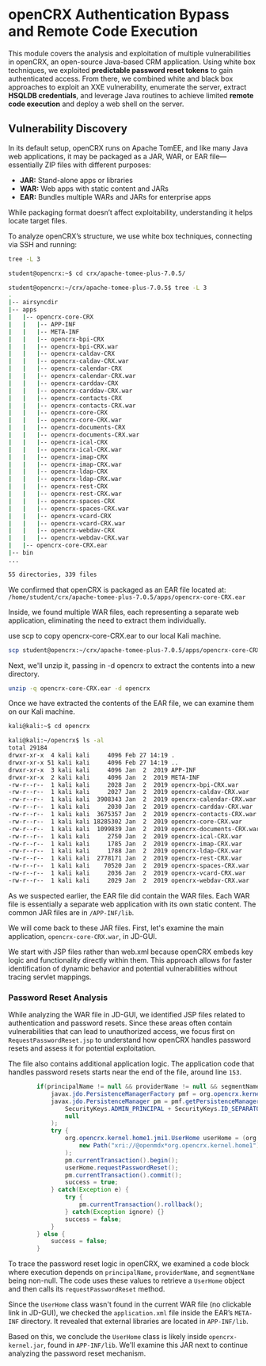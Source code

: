 # openCRX Authentication Bypass and Remote Code Execution
This module covers the analysis and exploitation of multiple vulnerabilities in openCRX, an open-source Java-based CRM application. Using white box techniques, we exploited **predictable password reset tokens** to gain authenticated access. From there, we combined white and black box approaches to exploit an XXE vulnerability, enumerate the server, extract **HSQLDB credentials**, and leverage Java routines to achieve limited **remote code execution** and deploy a web shell on the server.
## Vulnerability Discovery
In its default setup, openCRX runs on Apache TomEE, and like many Java web applications, it may be packaged as a JAR, WAR, or EAR file—essentially ZIP files with different purposes:

- **JAR:** Stand-alone apps or libraries
- **WAR:** Web apps with static content and JARs
- **EAR:** Bundles multiple WARs and JARs for enterprise apps

While packaging format doesn’t affect exploitability, understanding it helps locate target files.

To analyze openCRX’s structure, we use white box techniques, connecting via SSH and running:
```bash
tree -L 3
```
```bash
student@opencrx:~$ cd crx/apache-tomee-plus-7.0.5/

student@opencrx:~/crx/apache-tomee-plus-7.0.5$ tree -L 3
.
|-- airsyncdir
|-- apps
|   |-- opencrx-core-CRX
|   |   |-- APP-INF
|   |   |-- META-INF
|   |   |-- opencrx-bpi-CRX
|   |   |-- opencrx-bpi-CRX.war
|   |   |-- opencrx-caldav-CRX
|   |   |-- opencrx-caldav-CRX.war
|   |   |-- opencrx-calendar-CRX
|   |   |-- opencrx-calendar-CRX.war
|   |   |-- opencrx-carddav-CRX
|   |   |-- opencrx-carddav-CRX.war
|   |   |-- opencrx-contacts-CRX
|   |   |-- opencrx-contacts-CRX.war
|   |   |-- opencrx-core-CRX
|   |   |-- opencrx-core-CRX.war
|   |   |-- opencrx-documents-CRX
|   |   |-- opencrx-documents-CRX.war
|   |   |-- opencrx-ical-CRX
|   |   |-- opencrx-ical-CRX.war
|   |   |-- opencrx-imap-CRX
|   |   |-- opencrx-imap-CRX.war
|   |   |-- opencrx-ldap-CRX
|   |   |-- opencrx-ldap-CRX.war
|   |   |-- opencrx-rest-CRX
|   |   |-- opencrx-rest-CRX.war
|   |   |-- opencrx-spaces-CRX
|   |   |-- opencrx-spaces-CRX.war
|   |   |-- opencrx-vcard-CRX
|   |   |-- opencrx-vcard-CRX.war
|   |   |-- opencrx-webdav-CRX
|   |   |-- opencrx-webdav-CRX.war
|   |-- opencrx-core-CRX.ear
|-- bin
...

55 directories, 339 files
```
We confirmed that openCRX is packaged as an EAR file located at: `/home/student/crx/apache-tomee-plus-7.0.5/apps/opencrx-core-CRX.ear`

Inside, we found multiple WAR files, each representing a separate web application, eliminating the need to extract them individually.

use scp to copy opencrx-core-CRX.ear to our local Kali machine.
```bash
scp student@opencrx:~/crx/apache-tomee-plus-7.0.5/apps/opencrx-core-CRX.ear .
```
Next, we'll unzip it, passing in -d opencrx to extract the contents into a new directory.
```bash
unzip -q opencrx-core-CRX.ear -d opencrx
```
Once we have extracted the contents of the EAR file, we can examine them on our Kali machine.
```bash
kali@kali:~$ cd opencrx

kali@kali:~/opencrx$ ls -al
total 29184
drwxr-xr-x  4 kali kali     4096 Feb 27 14:19 .
drwxr-xr-x 51 kali kali     4096 Feb 27 14:19 ..
drwxr-xr-x  3 kali kali     4096 Jan  2  2019 APP-INF
drwxr-xr-x  2 kali kali     4096 Jan  2  2019 META-INF
-rw-r--r--  1 kali kali     2028 Jan  2  2019 opencrx-bpi-CRX.war
-rw-r--r--  1 kali kali     2027 Jan  2  2019 opencrx-caldav-CRX.war
-rw-r--r--  1 kali kali  3908343 Jan  2  2019 opencrx-calendar-CRX.war
-rw-r--r--  1 kali kali     2030 Jan  2  2019 opencrx-carddav-CRX.war
-rw-r--r--  1 kali kali  3675357 Jan  2  2019 opencrx-contacts-CRX.war
-rw-r--r--  1 kali kali 18285302 Jan  2  2019 opencrx-core-CRX.war
-rw-r--r--  1 kali kali  1099839 Jan  2  2019 opencrx-documents-CRX.war
-rw-r--r--  1 kali kali     2750 Jan  2  2019 opencrx-ical-CRX.war
-rw-r--r--  1 kali kali     1785 Jan  2  2019 opencrx-imap-CRX.war
-rw-r--r--  1 kali kali     1788 Jan  2  2019 opencrx-ldap-CRX.war
-rw-r--r--  1 kali kali  2778171 Jan  2  2019 opencrx-rest-CRX.war
-rw-r--r--  1 kali kali    70520 Jan  2  2019 opencrx-spaces-CRX.war
-rw-r--r--  1 kali kali     2036 Jan  2  2019 opencrx-vcard-CRX.war
-rw-r--r--  1 kali kali     2029 Jan  2  2019 opencrx-webdav-CRX.war
```
As we suspected earlier, the EAR file did contain the WAR files. Each WAR file is essentially a separate web application with its own static content. The common JAR files are in `/APP-INF/lib`.

We will come back to these JAR files. First, let's examine the main application, `opencrx-core-CRX.war`, in JD-GUI.

We start with JSP files rather than web.xml because openCRX embeds key logic and functionality directly within them. This approach allows for faster identification of dynamic behavior and potential vulnerabilities without tracing servlet mappings.

### Password Reset Analysis
While analyzing the WAR file in JD-GUI, we identified JSP files related to authentication and password resets. Since these areas often contain vulnerabilities that can lead to unauthorized access, we focus first on `RequestPasswordReset.jsp` to understand how openCRX handles password resets and assess it for potential exploitation.

The file also contains additional application logic. The application code that handles password resets starts near the end of the file, around line `153`.
```java
		if(principalName != null && providerName != null && segmentName != null) {
			javax.jdo.PersistenceManagerFactory pmf = org.opencrx.kernel.utils.Utils.getPersistenceManagerFactory();
			javax.jdo.PersistenceManager pm = pmf.getPersistenceManager(
				SecurityKeys.ADMIN_PRINCIPAL + SecurityKeys.ID_SEPARATOR + segmentName, 
				null
			);
			try {
				org.opencrx.kernel.home1.jmi1.UserHome userHome = (org.opencrx.kernel.home1.jmi1.UserHome)pm.getObjectById(
					new Path("xri://@openmdx*org.opencrx.kernel.home1").getDescendant("provider", providerName, "segment", segmentName, "userHome", principalName)
				);
				pm.currentTransaction().begin();
				userHome.requestPasswordReset();
				pm.currentTransaction().commit();
				success = true;
			} catch(Exception e) {
				try {
					pm.currentTransaction().rollback();
				} catch(Exception ignore) {}
				success = false;
			}
		} else {
			success = false;
		}

```
To trace the password reset logic in openCRX, we examined a code block where execution depends on `principalName`, `providerName`, and `segmentName` being non-null. The code uses these values to retrieve a `UserHome` object and then calls its `requestPasswordReset` method.

Since the `UserHome` class wasn't found in the current WAR file (no clickable link in JD-GUI), we checked the `application.xml` file inside the EAR’s `META-INF` directory. It revealed that external libraries are located in `APP-INF/lib`.

Based on this, we conclude the `UserHome` class is likely inside `opencrx-kernel.jar`, found in `APP-INF/lib`. We'll examine this JAR next to continue analyzing the password reset mechanism.

